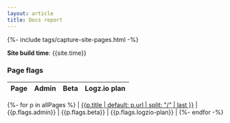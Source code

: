 ```yaml
---
layout: article
title: Docs report
---
```

{%- include tags/capture-site-pages.html -%}

**Site build time**: {{site.time}}

### Page flags

| Page | Admin | Beta | Logz.io plan |
|---|---|---|---|
{%- for p in allPages %}
| [{{p.title | default: p.url | split: "/" | last }}]({{p.url}}) | {{p.flags.admin}} | {{p.flags.beta}} | {{p.flags.logzio-plan}} |
{%- endfor -%}